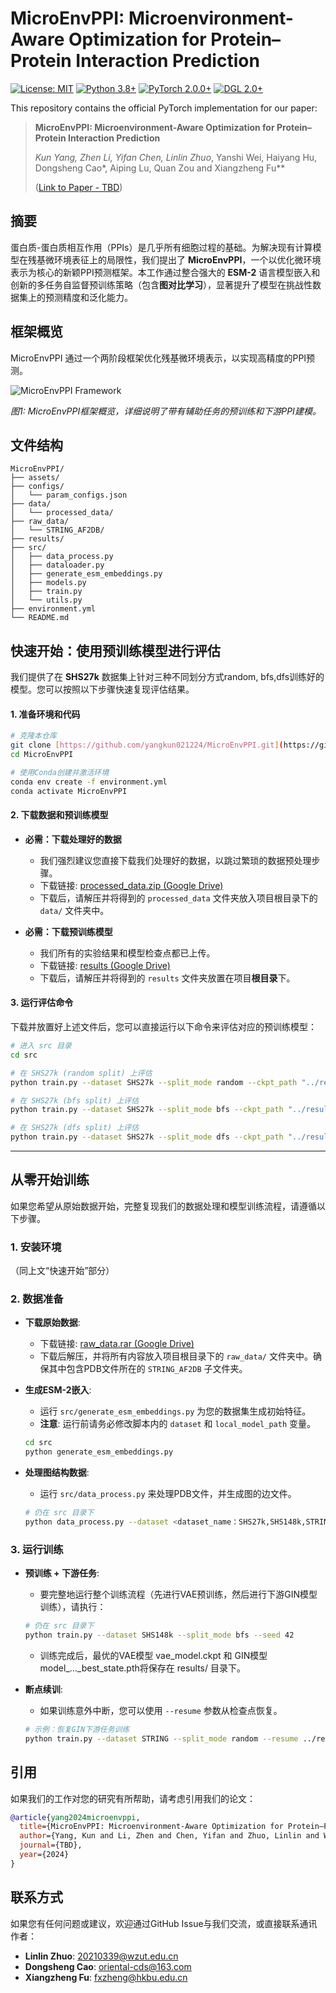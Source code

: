 # MicroEnvPPI: Microenvironment-Aware Optimization for Protein–Protein Interaction Prediction

[![License: MIT](https://img.shields.io/badge/License-MIT-yellow.svg)](https://opensource.org/licenses/MIT)
[![Python 3.8+](https://img.shields.io/badge/python-3.8+-blue.svg)](https://www.python.org/downloads/release/python-380/)
[![PyTorch 2.0.0+](https://img.shields.io/badge/PyTorch-%23EE4C2C.svg?style=for-the-badge&logo=pytorch&logoColor=white)](https://pytorch.org/)
[![DGL 2.0+](https://img.shields.io/badge/DGL-2.0-orange.svg)](https://www.dgl.ai/)

This repository contains the official PyTorch implementation for our paper:

> **MicroEnvPPI: Microenvironment-Aware Optimization for Protein–Protein Interaction Prediction**
>
> *Kun Yang, Zhen Li, Yifan Chen, Linlin Zhuo*, Yanshi Wei, Haiyang Hu, Dongsheng Cao*, Aiping Lu, Quan Zou and Xiangzheng Fu**
>
> ([Link to Paper - TBD]())

## 摘要

蛋白质-蛋白质相互作用（PPIs）是几乎所有细胞过程的基础。为解决现有计算模型在残基微环境表征上的局限性，我们提出了 **MicroEnvPPI**，一个以优化微环境表示为核心的新颖PPI预测框架。本工作通过整合强大的 **ESM-2** 语言模型嵌入和创新的多任务自监督预训练策略（包含**图对比学习**），显著提升了模型在挑战性数据集上的预测精度和泛化能力。

## 框架概览

MicroEnvPPI 通过一个两阶段框架优化残基微环境表示，以实现高精度的PPI预测。

![MicroEnvPPI Framework](MicroEnvPPI/assets/framework.png)

*图1: MicroEnvPPI框架概览，详细说明了带有辅助任务的预训练和下游PPI建模。*

## 文件结构

```
MicroEnvPPI/
├── assets/        
├── configs/             
│   └── param_configs.json
├── data/
│   └── processed_data/     
├── raw_data/               
│   └── STRING_AF2DB/
├── results/                
├── src/                   
│   ├── data_process.py   
│   ├── dataloader.py       
│   ├── generate_esm_embeddings.py 
│   ├── models.py          
│   ├── train.py           
│   └── utils.py            
├── environment.yml        
└── README.md               
```

## 快速开始：使用预训练模型进行评估

我们提供了在 **SHS27k** 数据集上针对三种不同划分方式random, bfs,dfs训练好的模型。您可以按照以下步骤快速复现评估结果。

#### 1. 准备环境和代码

```bash
# 克隆本仓库
git clone [https://github.com/yangkun021224/MicroEnvPPI.git](https://github.com/yangkun021224/MicroEnvPPI.git)
cd MicroEnvPPI

# 使用Conda创建并激活环境
conda env create -f environment.yml
conda activate MicroEnvPPI
```

#### 2. 下载数据和预训练模型

-   **必需：下载处理好的数据**
    -   我们强烈建议您直接下载我们处理好的数据，以跳过繁琐的数据预处理步骤。
    -   下载链接: [processed_data.zip (Google Drive)](https://drive.google.com/file/d/1mWrgzMxuHHIMsDA2OL8r0lNShiCUWc6Y/view?usp=drive_link)
    -   下载后，请解压并将得到的 `processed_data` 文件夹放入项目根目录下的 `data/` 文件夹中。

-   **必需：下载预训练模型**
    -   我们所有的实验结果和模型检查点都已上传。
    -   下载链接: [results (Google Drive)](https://drive.google.com/file/d/1lR8WeZTQMwOSnUFiruShmYzyPBiNJFmg/view?usp=drive_link)
    -   下载后，请解压并将得到的 `results` 文件夹放置在项目**根目录**下。

#### 3. 运行评估命令

下载并放置好上述文件后，您可以直接运行以下命令来评估对应的预训练模型：

```bash
# 进入 src 目录
cd src

# 在 SHS27k (random split) 上评估
python train.py --dataset SHS27k --split_mode random --ckpt_path "../results/SHS27k/2025-04-29_17-21-12_279/VAE_CL_Aux_RandMCM/vae_model.ckpt"

# 在 SHS27k (bfs split) 上评估
python train.py --dataset SHS27k --split_mode bfs --ckpt_path "../results/SHS27k/2025-04-30_01-13-55_572/VAE_CL_Aux_RandMCM/vae_model.ckpt"

# 在 SHS27k (dfs split) 上评估
python train.py --dataset SHS27k --split_mode dfs --ckpt_path "../results/SHS27k/2025-04-29_18-34-09_183/VAE_CL_Aux_RandMCM/vae_model.ckpt"
```


---

## 从零开始训练

如果您希望从原始数据开始，完整复现我们的数据处理和模型训练流程，请遵循以下步骤。

### 1. 安装环境
（同上文“快速开始”部分）

### 2. 数据准备

-   **下载原始数据**:
    -   下载链接: [raw_data.rar (Google Drive)](https://drive.google.com/file/d/1nq5UZIhkrMUsS_N4oVKs5l3fM82JsFZl/view?usp=drive_link)
    -   下载后解压，并将所有内容放入项目根目录下的 `raw_data/` 文件夹中。确保其中包含PDB文件所在的 `STRING_AF2DB` 子文件夹。

-   **生成ESM-2嵌入**:
    -   运行 `src/generate_esm_embeddings.py` 为您的数据集生成初始特征。
    -   **注意**: 运行前请务必修改脚本内的 `dataset` 和 `local_model_path` 变量。
    ```bash
    cd src
    python generate_esm_embeddings.py
    ```

-   **处理图结构数据**:
    -   运行 `src/data_process.py` 来处理PDB文件，并生成图的边文件。
    ```bash
    # 仍在 src 目录下
    python data_process.py --dataset <dataset_name：SHS27k,SHS148k,STRING>
    ```

### 3. 运行训练

-   **预训练 + 下游任务**:
    -   要完整地运行整个训练流程（先进行VAE预训练，然后进行下游GIN模型训练），请执行：
    ```bash
    # 仍在 src 目录下
    python train.py --dataset SHS148k --split_mode bfs --seed 42
    ```
    -   训练完成后，最优的VAE模型 vae_model.ckpt 和 GIN模型model_..._best_state.pth将保存在 results/ 目录下。

-   **断点续训**:
    -   如果训练意外中断，您可以使用 `--resume` 参数从检查点恢复。
    ```bash
    # 示例：恢复GIN下游任务训练
    python train.py --dataset STRING --split_mode random --resume ../results/STRING/.../gin_cl_aux_randmcm_checkpoint.pth
    ```

## 引用

如果我们的工作对您的研究有所帮助，请考虑引用我们的论文：

```bibtex
@article{yang2024microenvppi,
  title={MicroEnvPPI: Microenvironment-Aware Optimization for Protein–Protein Interaction Prediction},
  author={Yang, Kun and Li, Zhen and Chen, Yifan and Zhuo, Linlin and Wei, Yanshi and Hu, Haiyang and Cao, Dongsheng and Lu, Aiping and Zou, Quan and Fu, Xiangzheng},
  journal={TBD},
  year={2024}
}
```

## 联系方式

如果您有任何问题或建议，欢迎通过GitHub Issue与我们交流，或直接联系通讯作者：
- **Linlin Zhuo**: 20210339@wzut.edu.cn
- **Dongsheng Cao**: oriental-cds@163.com
- **Xiangzheng Fu**: fxzheng@hkbu.edu.cn
```
